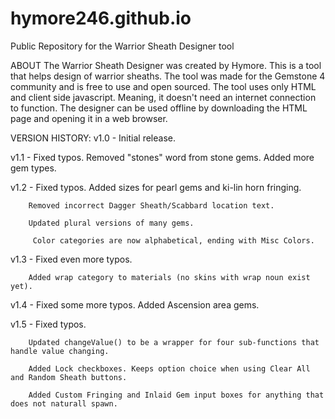 # hymore246.github.io
Public Repository for the Warrior Sheath Designer tool

ABOUT
The Warrior Sheath Designer was created by Hymore.
This is a tool that helps design of warrior sheaths. The tool was made for the Gemstone 4 community
and is free to use and open sourced. The tool uses only HTML and client side javascript. Meaning, it
doesn't need an internet connection to function. The designer can be used offline by downloading
the HTML page and opening it in a web browser.

VERSION HISTORY:
v1.0  - Initial release.

v1.1  - Fixed typos. Removed "stones" word from stone gems. Added more gem types.

v1.2  - Fixed typos. Added sizes for pearl gems and ki-lin horn fringing.

        Removed incorrect Dagger Sheath/Scabbard location text.
        
        Updated plural versions of many gems.
        
         Color categories are now alphabetical, ending with Misc Colors.
         
v1.3  - Fixed even more typos.

        Added wrap category to materials (no skins with wrap noun exist yet).
        
v1.4  - Fixed some more typos. Added Ascension area gems.

v1.5  - Fixed typos. 

        Updated changeValue() to be a wrapper for four sub-functions that handle value changing.
        
        Added Lock checkboxes. Keeps option choice when using Clear All and Random Sheath buttons.
        
        Added Custom Fringing and Inlaid Gem input boxes for anything that does not naturall spawn.		
